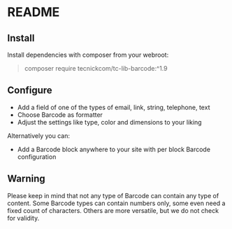 # README

## Install

Install dependencies with composer from your webroot:
> composer require tecnickcom/tc-lib-barcode:^1.9

## Configure

* Add a field of one of the types of email, link, string, telephone, text
* Choose Barcode as formatter
* Adjust the settings like type, color and dimensions to your liking

Alternatively you can:
* Add a Barcode block anywhere to your site with per block Barcode configuration

## Warning

Please keep in mind that not any type of Barcode can contain any type of content.
Some Barcode types can contain numbers only, some even need a fixed count of characters.
Others are more versatile, but we do not check for validity.
